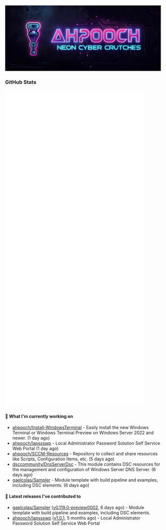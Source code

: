 <p align="center"><img src="https://raw.githubusercontent.com/ahpooch/ahpooch/main/ahpooch_NeonCyberCrutches.jpeg" />

### GitHub Stats
<p align="left"><img src="https://raw.githubusercontent.com/ahpooch/ahpooch/main/github-metrics.svg" /></p>

#### 👷 What I'm currently working on

- [ahpooch/Install-WindowsTerminal](https://github.com/ahpooch/Install-WindowsTerminal) - Easily install the new Windows Terminal or Windows Terminal Preview on Windows Server 2022 and newer. (1 day ago)
- [ahpooch/lapssswp](https://github.com/ahpooch/lapssswp) - Local Administrator Password Solution Self Service Web Portal (1 day ago)
- [ahpooch/SCCM-Resources](https://github.com/ahpooch/SCCM-Resources) - Repository to collect and share resources like Scripts, Configuration Items, etc. (5 days ago)
- [dsccommunity/DnsServerDsc](https://github.com/dsccommunity/DnsServerDsc) - This module contains DSC resources for the management and configuration of Windows Server DNS Server. (6 days ago)
- [gaelcolas/Sampler](https://github.com/gaelcolas/Sampler) - Module template with build pipeline and examples, including DSC elements. (6 days ago)

#### 🚀 Latest releases I've contributed to

- [gaelcolas/Sampler](https://github.com/gaelcolas/Sampler) ([v0.119.0-preview0002](https://github.com/gaelcolas/Sampler/releases/tag/v0.119.0-preview0002), 6 days ago) - Module template with build pipeline and examples, including DSC elements.
- [ahpooch/lapssswp](https://github.com/ahpooch/lapssswp) ([v1.0.1](https://github.com/ahpooch/lapssswp/releases/tag/v1.0.1), 5 months ago) - Local Administrator Password Solution Self Service Web Portal
